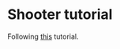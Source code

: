 # Shooter tutorial

Following [this](https://www.notion.so/Shooter-game-203e819041c7486bb36f9e65faecba27) tutorial.
